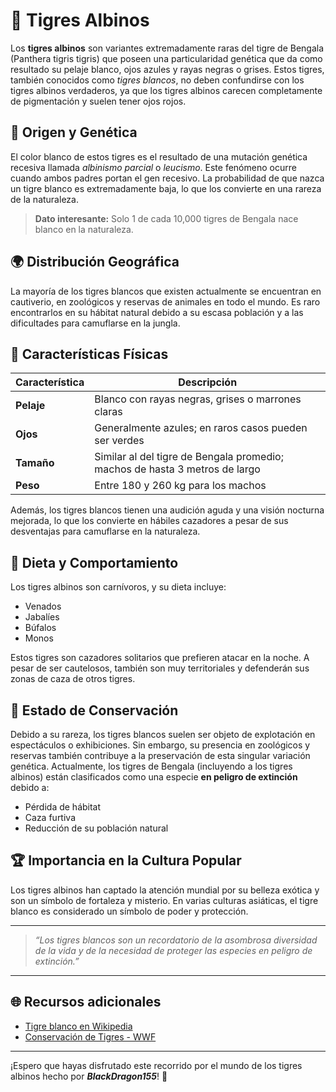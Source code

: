 # 🐯 Tigres Albinos

Los **tigres albinos** son variantes extremadamente raras del tigre de Bengala (Panthera tigris tigris) que poseen una particularidad genética que da como resultado su pelaje blanco, ojos azules y rayas negras o grises. Estos tigres, también conocidos como *tigres blancos*, no deben confundirse con los tigres albinos verdaderos, ya que los tigres albinos carecen completamente de pigmentación y suelen tener ojos rojos.

## 📜 Origen y Genética

El color blanco de estos tigres es el resultado de una mutación genética recesiva llamada *albinismo parcial* o *leucismo*. Este fenómeno ocurre cuando ambos padres portan el gen recesivo. La probabilidad de que nazca un tigre blanco es extremadamente baja, lo que los convierte en una rareza de la naturaleza.

> **Dato interesante:** Solo 1 de cada 10,000 tigres de Bengala nace blanco en la naturaleza. 

## 🌍 Distribución Geográfica

La mayoría de los tigres blancos que existen actualmente se encuentran en cautiverio, en zoológicos y reservas de animales en todo el mundo. Es raro encontrarlos en su hábitat natural debido a su escasa población y a las dificultades para camuflarse en la jungla.

## 🧬 Características Físicas

| Característica     | Descripción                                                                 |
|--------------------|-----------------------------------------------------------------------------|
| **Pelaje**         | Blanco con rayas negras, grises o marrones claras                           |
| **Ojos**           | Generalmente azules; en raros casos pueden ser verdes                       |
| **Tamaño**         | Similar al del tigre de Bengala promedio; machos de hasta 3 metros de largo |
| **Peso**           | Entre 180 y 260 kg para los machos                                         |

Además, los tigres blancos tienen una audición aguda y una visión nocturna mejorada, lo que los convierte en hábiles cazadores a pesar de sus desventajas para camuflarse en la naturaleza.

## 🍖 Dieta y Comportamiento

Los tigres albinos son carnívoros, y su dieta incluye:

- Venados
- Jabalíes
- Búfalos
- Monos

Estos tigres son cazadores solitarios que prefieren atacar en la noche. A pesar de ser cautelosos, también son muy territoriales y defenderán sus zonas de caza de otros tigres.

## 🚨 Estado de Conservación

Debido a su rareza, los tigres blancos suelen ser objeto de explotación en espectáculos o exhibiciones. Sin embargo, su presencia en zoológicos y reservas también contribuye a la preservación de esta singular variación genética. Actualmente, los tigres de Bengala (incluyendo a los tigres albinos) están clasificados como una especie **en peligro de extinción** debido a:

- Pérdida de hábitat
- Caza furtiva
- Reducción de su población natural

## 🏆 Importancia en la Cultura Popular

Los tigres albinos han captado la atención mundial por su belleza exótica y son un símbolo de fortaleza y misterio. En varias culturas asiáticas, el tigre blanco es considerado un símbolo de poder y protección.

---

> *“Los tigres blancos son un recordatorio de la asombrosa diversidad de la vida y de la necesidad de proteger las especies en peligro de extinción.”*

---

## 🌐 Recursos adicionales

- [Tigre blanco en Wikipedia](https://es.wikipedia.org/wiki/Tigre_blanco)
- [Conservación de Tigres - WWF](https://www.worldwildlife.org/)

---

¡Espero que hayas disfrutado este recorrido por el mundo de los tigres albinos hecho por ___BlackDragon155___! 🐅
